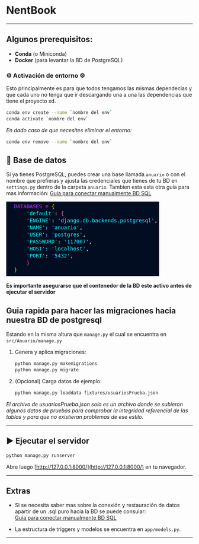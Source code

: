 # NentBook

---

## Algunos prerequisitos:

* **Conda** (o Miniconda)
* **Docker** (para levantar la BD de PostgreSQL)

### ⚙️ Activación de entorno ⚙️

Esto principalmente es para que todos tengamos las mismas dependecias y que cada uno no tenga que ir descargando una a una las dependencias que tiene el proyecto xd.

```bash
conda env create --name `nombre del env`
conda activate `nombre del env`
```

*En dado caso de que necesites eliminar el entorno:*

```bash
conda env remove --name `nombre del env`
```

## 🐳 Base de datos 

Si ya tienes PostgreSQL, puedes crear una base llamada `anuario` o con el nombre que prefieras y ajusta las credenciales que tienes de tu BD en `settings.py` dentro de la carpeta `anuario`. Tambien esta esta otra guia para mas información: [Guía para conectar manualmente BD SQL](Guia%20para%20conectar%20manualmente%20BD%20sql.md)

![Sección a modificar para la BD local](image.png)

**Es importante asegurarse que el contenedor de la BD este activo antes de ejecutar el servidor**

##  Guia rapida para hacer las migraciones hacia nuestra BD de postgresql 

Estando en la misma altura que `manage.py` el cual se encuentra en `src/Anuario/manage.py`

1. Genera y aplica migraciones:

   ```bash
   python manage.py makemigrations
   python manage.py migrate
   ```
2. (Opcional) Carga datos de ejemplo:

   ```bash
   python manage.py loaddata fixtures/usuariosPrueba.json
   ```

*El archivo de usuariosPrueba.json solo es un archivo donde se subieron algunos datos de pruebas para comprobar la integridad referencial de las tablas y para que no existieran problemas de ese estilo.*

---

## ▶️ Ejecutar el servidor

```bash
python manage.py runserver
```

Abre luego [http://127.0.0.1:8000/](http://127.0.0.1:8000/) en tu navegador.

---


## Extras

* Si se necesita saber mas sobre la conexión y restauración de datos apartir de un .sql puro hacía la BD se puede consular:  
  [Guía para conectar manualmente BD SQL](Guia%20para%20conectar%20manualmente%20BD%20sql.md)

* La estructura de triggers y modelos se encuentra en `app/models.py`.

---
